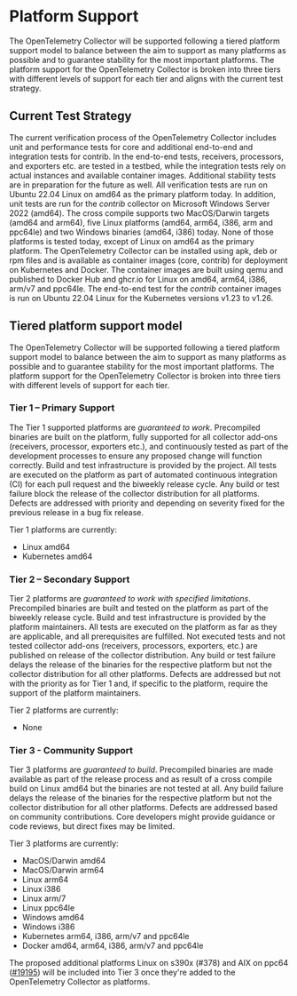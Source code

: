 # Platform Support

The OpenTelemetry Collector will be supported following a tiered platform support model to balance between the aim to support as many platforms as possible and to guarantee stability for the most important platforms. The platform support for the OpenTelemetry Collector is broken into three tiers with different levels of support for each tier  and aligns with the current test strategy.

## Current Test Strategy

The current verification process of the OpenTelemetry Collector includes unit and performance tests for core and additional end-to-end and integration tests for contrib. In the end-to-end tests, receivers, processors, and exporters etc. are tested in a testbed, while the integration tests rely on actual instances and available container images. Additional stability tests are in preparation for the future as well. All verification tests are run on Ubuntu 22.04 Linux on amd64 as the primary platform today. In addition, unit tests are run for the _contrib_ collector on Microsoft Windows Server 2022 (amd64). The cross compile supports two MacOS/Darwin targets (amd64 and arm64), five Linux platforms (amd64, arm64, i386, arm and ppc64le) and two Windows binaries (amd64, i386) today. None of those platforms is tested today, except of Linux on amd64 as the primary platform. The OpenTelemetry Collector can be installed using apk, deb or rpm files and is available as container images (core, contrib) for deployment on Kubernetes and Docker. The container images are built using qemu and published to Docker Hub and ghcr.io for Linux on amd64, arm64, i386, arm/v7 and ppc64le. The end-to-end test for the _contrib_ container images is run on Ubuntu 22.04 Linux for the Kubernetes versions v1.23 to v1.26.

## Tiered platform support model

The OpenTelemetry Collector will be supported following a tiered platform support model to balance between the aim to support as many platforms as possible and to guarantee stability for the most important platforms. The platform support for the OpenTelemetry Collector is broken into three tiers with different levels of support for each tier. 

### Tier 1 – Primary Support

The Tier 1 supported platforms are _guaranteed to work_. Precompiled binaries are built on the platform, fully supported for all collector add-ons (receivers, processor, exporters etc.), and continuously tested as part of the development processes to ensure any proposed change will function correctly. Build and test infrastructure is provided by the project. All tests are executed on the platform as part of automated continuous integration (CI) for each pull request and the biweekly release cycle. Any build or test failure block the release of the collector distribution for all platforms. Defects are addressed with priority and depending on severity fixed for the previous release in a bug fix release.

Tier 1 platforms are currently:
- Linux amd64
- Kubernetes amd64

### Tier 2 – Secondary Support

Tier 2 platforms are _guaranteed to work with specified limitations_. Precompiled binaries are built and tested on the platform as part of the biweekly release cycle. Build and test infrastructure is provided by the platform maintainers. All tests are executed on the platform as far as they are applicable, and all prerequisites are fulfilled. Not executed tests and not tested collector add-ons (receivers, processors, exporters, etc.) are published on release of the collector distribution. Any build or test failure delays the release of the binaries for the respective platform but not the collector distribution for all other platforms. Defects are addressed but not with the priority as for Tier 1 and, if specific to the platform, require the support of the platform maintainers.

Tier 2 platforms are currently:
- None

### Tier 3 - Community Support

Tier 3 platforms are _guaranteed to build_. Precompiled binaries are made available as part of the release process and as result of a cross compile build on Linux amd64 but the binaries are not tested at all. Any build failure delays the release of the binaries for the respective platform but not the collector distribution for all other platforms. Defects are addressed based on community contributions. Core developers might provide guidance or code reviews, but direct fixes may be limited.

Tier 3 platforms are currently:
- MacOS/Darwin amd64 
- MacOS/Darwin arm64
- Linux arm64 
- Linux i386
- Linux arm/7 
- Linux ppc64le 
- Windows amd64
- Windows i386
- Kubernetes arm64, i386, arm/v7 and ppc64le
- Docker amd64, arm64, i386, arm/v7 and ppc64le

The proposed additional platforms Linux on s390x (#378) and AIX on ppc64 ([#19195](https://github.com/open-telemetry/opentelemetry-collector-contrib/issues/19195#issuecomment-1458560971)) will be included into Tier 3 once they're added to the OpenTelemetry Collector as platforms. 
